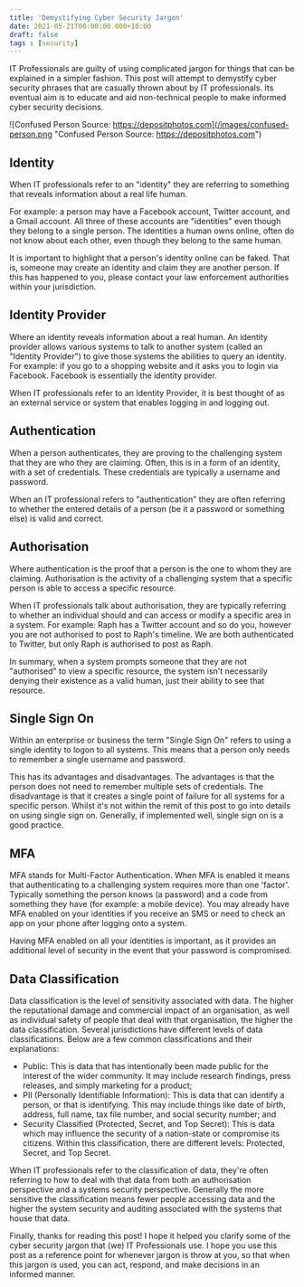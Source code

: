 ```yaml
---
title: 'Demystifying Cyber Security Jargon'
date: 2021-05-21T00:00:00.000+10:00
draft: false
tags : [security]
---
```


IT Professionals are guilty of using complicated jargon for things that can be
explained in a simpler fashion. This post will attempt to demystify cyber
security phrases that are casually thrown about by IT professionals. Its
eventual aim is to educate and aid non-technical people to make informed cyber
security decisions.

![Confused Person Source: https://depositphotos.com](/images/confused-person.png "Confused Person Source: https://depositphotos.com")

## Identity

When IT professionals refer to an "identity" they are referring to something
that reveals information about a real life human.

For example: a person may have a Facebook account, Twitter account, and a Gmail
account. All three of these accounts are "identities" even though they belong to
a single person. The identities a human owns online, often do not know about
each other, even though they belong to the same human.

It is important to highlight that a person's identity online can be faked. That
is, someone may create an identity and claim they are another person. If this
has happened to you, please contact your law enforcement authorities within your
jurisdiction.

## Identity Provider

Where an identity reveals information about a real human. An identity provider
allows various systems to talk to another system (called an "Identity Provider")
to give those systems the abilities to query an identity. For example: if you go
to a shopping website and it asks you to login via Facebook. Facebook is
essentially the identity provider.

When IT professionals refer to an Identity Provider, it is best thought of as an
external service or system that enables logging in and logging out.

## Authentication

When a person authenticates, they are proving to the challenging system that
they are who they are claiming. Often, this is in a form of an identity, with a
set of credentials. These credentials are typically a username and password.

When an IT professional refers to "authentication" they are often referring to
whether the entered details of a person (be it a password or something else) is
valid and correct.

## Authorisation

Where authentication is the proof that a person is the one to whom they are
claiming. Authorisation is the activity of a challenging system that a specific
person is able to access a specific resource.

When IT professionals talk about authorisation, they are typically referring to
whether an individual should and can access or modify a specific area in a
system. For example: Raph has a Twitter account and so do you, however you are
not authorised to post to Raph's timeline. We are both authenticated to Twitter,
but only Raph is authorised to post as Raph.

In summary, when a system prompts someone that they are not "authorised" to view
a specific resource, the system isn't necessarily denying their existence as a
valid human, just their ability to see that resource.

## Single Sign On

Within an enterprise or business the term "Single Sign On" refers to using a
single identity to logon to all systems. This means that a person only needs to
remember a single username and password.

This has its advantages and disadvantages. The advantages is that the person
does not need to remember multiple sets of credentials. The disadvantage is that
it creates a single point of failure for all systems for a specific person.
Whilst it's not within the remit of this post to go into details on using single
sign on. Generally, if implemented well, single sign on is a good practice.

## MFA

MFA stands for Multi-Factor Authentication. When MFA is enabled it means that
authenticating to a challenging system requires more than one 'factor'.
Typically something the person knows (a password) and a code from something they
have (for example: a mobile device). You may already have MFA enabled on your
identities if you receive an SMS or need to check an app on your phone after
logging onto a system.

Having MFA enabled on all your identities is important, as it provides an
additional level of security in the event that your password is compromised.

## Data Classification

Data classification is the level of sensitivity associated with data. The higher
the reputational damage and commercial impact of an organisation, as well as
individual safety of people that deal with that organisation, the higher the
data classification. Several jurisdictions have different levels of data
classifications. Below are a few common classifications and their explanations:

- Public: This is data that has intentionally been made public for the interest
  of the wider community. It may include research findings, press releases, and
  simply marketing for a product;
- PII (Personally Identifiable Information): This is data that can identify a
  person, or that is identifying. This may include things like date of birth,
  address, full name, tax file number, and social security number; and
- Security Classified (Protected, Secret, and Top Secret): This is data which
  may influence the security of a nation-state or compromise its citizens.
  Within this classification, there are different levels: Protected, Secret, and
  Top Secret.

When IT professionals refer to the classification of data, they're often
referring to how to deal with that data from both an authorisation perspective
and a systems security perspective. Generally the more sensitive the
classification means fewer people accessing data and the higher the system
security and auditing associated with the systems that house that data.


Finally, thanks for reading this post! I hope it helped you clarify some of the
cyber security jargon that (we) IT Professionals use. I hope you use this post
as a reference point for whenever jargon is throw at you, so that when this
jargon is used, you can act, respond, and make decisions in an informed manner.
